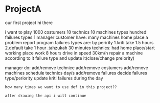 # ProjectA
our first project 
hi there 

i want to play
1000 costumers
10 technics
10 machines types 
hundred failures types
1 manager
customer have:
  many machines
  home place
  a problem report program
 failures types are:
  by peririty 
    1.kriti take 1.5 hours 
    2.default take 1 hour
     .tahzukah 30 minutes
 technics:
    had home place/start working place
    work 8 hours 
    drive in speed 30km/h
    repair a machine according to it failure type and update it(close/change preiority)
    
    
  manager do:
      add/remove technice 
      add/remove costumers
      add/remove machines 
      schedule technics day/s
      add/remove failures
      decide failures type/periority
      update kriti failures  during the day
      
      
    how many times we want to use def in this project??
    
    after drawing the api i will continue
    
    
      
      
      
      
      
      
